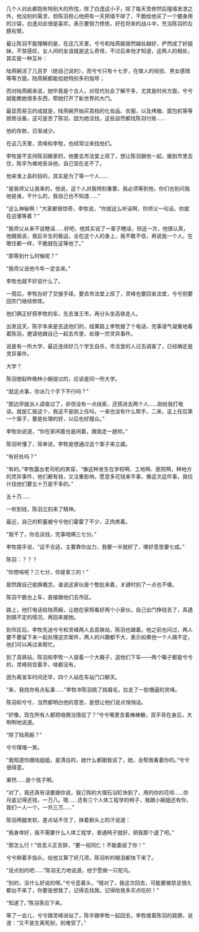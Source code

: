 几个人对此都抱有特别大的热忱，除了白逸这小子，除了每天苦修然后撞墙发泄之外，他没别的需求，但陈羽担心他把有一天把墙干碎了，干脆给他买了一个健身用的沙袋，白逸对此很是喜欢，表示要努力修炼，好在将来的战斗中，充当陈羽的左膀右臂。

最让陈羽不能理解的是，在这几天里，兮兮和陆燕婉居然越处越好，俨然成了好姐妹，不禁感叹，女人间的友谊就是这么奇怪，不过后来他才知道，这两人的相处，其实是一种互补：

陆燕婉活了几百岁（她自己说的），而兮兮只有十七岁，在做人的经验、男女感情等等方面，陆燕婉都能给她特别多的指导；

而对陆燕婉来说，她毕竟是个古人，对现代社会了解不多，尤其是时尚方面，兮兮就能教她很多东西，帮她打开了新世界的大门。

最显而易见的成就是，陆燕婉开始买高档的化妆品、衣服，以及烤箱、面包机等等厨房设备，这可是苦了陈羽，因为她没钱，这些自然都找陈羽付账……

他的存款，日渐减少。

在这几天里，灵峰和李牧，也经常过来找他们。

李牧是不支持陈羽搬家的，他要去市法堂上班了，想让陈羽跟他一起，搬到市里去住，陈宇为难地告诉他，自己现在走不了。

他来淮上县的目的，其实是为了等一个人……

“是我师父让我来的，他说，这个人对我特别重要，我必须等到他，你们也别问我他是谁，干什么的，我自己也不知道……”

“这么神秘啊！”大家都很惊奇，李牧说，“你就这么听话啊，你师父一句话，你就在这傻等着？”

“我师父从来不说瞎话……好吧，他其实说了一辈子瞎话，但这一次，他很认真，他跟我说，我后半生的极运，全在这个人的身上，我不敢不信，再说我一个人，在哪住都一样，干脆就在这等他了。”

“那等到什么时候呢？”

“我师父说他今年一定会来。”

李牧也就不好说什么了。

一周后，李牧办好了交接手续，要去市法堂上班了，灵峰也要回省法堂，兮兮则要回宗门继续修炼。

他们俩正好搭李牧的车，先去淮王市，再分头坐高铁走人。

出发这天，陈宇本来是去送他们的，结果路上李牧接了个电话，完事语气凝重地看着陈羽，邀请他跟自己一起去市里，处理一宗灵异事件。

说是有一所大学，最近连续好几个学生自杀，市法堂的人过去调查了，已经确定是灵异事件。

大学？

陈羽想起昨晚林小婉提过的，应该是同一所大学。

“就这点事，你派几个手下不行吗？”

“那边早就派人调查过了，非但没有一点线索，还搭进去两个人……刚给我打电话，就是汇报这个，我这不是刚上任吗，一来也没有什么帮手，二来，这上任后第一个案子，要是处理的好，以后也好服众。”

李牧劝说道，“你在家闲着也是闲着，跟我走一趟呗。”

陈羽听懂了，简单说，李牧是想通过这个案子来立威。

“有好处吗？”

“有的。”李牧露出老司机的笑容，“像这种发生在学校啊、工地啊、医院啊，种地方的灵异事件，他们都有钱，又注重影响，愿意多花钱来平事，像这次这件事，我估计找他们要五十万是不多的。”

五十万……

一听到钱，陈羽立刻来了精神。

最近，自己的积蓄被兮兮他们霍霍了不少，正肉疼着。

“我干了，你去谈钱，完事咱俩三七分。”

李牧摆手说，“这不合适，主要靠你出力，我要一半就好了，哪好意思要七成。”

陈羽：？？？

“你想啥呢？三七分，你是拿三的！”

居然跟自己偷换概念，谁说这家伙是个憨批来着，关键时刻了一点也不傻。

陈羽干脆也上车，直接跟他们去市区。

路上，他打电话给陆燕婉，让她在家照看好两个小家伙，自己出门挣钱去了，真遇到搞不定的情况，再回来接她。

到市区后，李牧先送兮兮和灵峰两人去高铁站，陈羽也跟着。他之前也问过，两人要不要留下来一起处理这宗案件，两人的兴趣都不大，表示如果他一个人搞不定，他们可以再过来帮忙。

到了高铁站，陈羽和李牧一人提着一个大箱子，送他们下车——两个箱子都是兮兮的，灵峰则空着手，啥都没有。

因为离发车时间还早，四个人站在车站门口聊天。

“来，我找你有点私事……”李牧冲陈羽挑了挑眉毛，拉走了一脸懵逼的灵峰。

陈羽和兮兮，当然都明白他的意思，是想让他们说点悄悄话。

“好像，现在所有人都把咱俩当情侣了？”兮兮嘴里含着棒棒糖，双手背在身后，大咧咧地说道。

“除了陆燕婉？”

兮兮噗嗤一笑。

“我知道你跟陆姐姐，是清白的，她什么都跟我说了，她，会帮我看着你的。”兮兮很得意。

果然……是个孩子啊。

“对了，我还真有话要跟你说，我订购的大理石浴缸快到了，用的你的花呗……你月底记得还钱，一万八。嗯……还有三个人体工程学的椅子，我跟小婉姐还有你，我们一人一个，一共三万……”

陈羽两腿发软，差点站不住了，抹着额头上的汗说道：

“我身体好，我不需要什么人体工程学，普通椅子就好，把我那个退了吧。”

“那怎么行！”信息义正言辞，“要一视同仁！不能委屈了你！”

兮兮掰着手指头，给他又算了好几项，陈羽听的眼泪都快下来了。

“说点别的吧……”陈羽无力地说道，他宁愿做一只鸵鸟。

“别的，没什么好说的呀。”兮兮歪着头，“哦对了，我这次回去，可能要被禁足很久都出不来了，你要是想我了，记得去找我。记得给我多买点吃的！”

“知道了。”陈羽答应下来。

等了一会儿，兮兮跟灵峰进站了，陈宇跟李牧一起回去，李牧搂着陈羽的肩膀，说道：“又不是生离死别，别难受了。”

